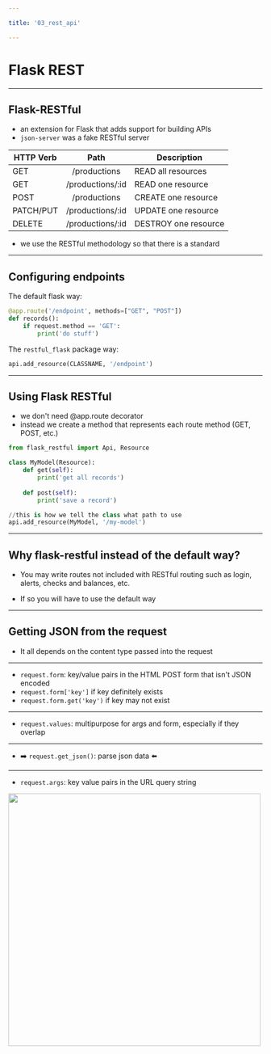 ```yaml
---

title: '03_rest_api'

---
```


# Flask REST 

---

## Flask-RESTful

- an extension for Flask that adds support for building APIs
- `json-server` was a fake RESTful server

| HTTP Verb 	|       Path       	| Description        	|
|-----------	|:----------------:	|--------------------	|
| GET       	|   /productions   	| READ all resources 	|
| GET       	| /productions/:id 	| READ one resource   	|
| POST      	|   /productions   	| CREATE one resource 	|
| PATCH/PUT 	| /productions/:id 	| UPDATE one resource	|
| DELETE    	| /productions/:id 	| DESTROY one resource 	|

- we use the RESTful methodology so that there is a standard 

---

## Configuring endpoints

The default flask way:
```python
@app.route('/endpoint', methods=["GET", "POST"])
def records():
    if request.method == 'GET':
        print('do stuff')
```

The `restful_flask` package way:
```python
api.add_resource(CLASSNAME, '/endpoint')
```

---

## Using Flask RESTful

- we don't need @app.route decorator
- instead we create a method that represents each route method (GET, POST, etc.)


```python
from flask_restful import Api, Resource

class MyModel(Resource):
    def get(self):
        print('get all records')
    
    def post(self):
        print('save a record')

//this is how we tell the class what path to use
api.add_resource(MyModel, '/my-model')

```

---

## Why flask-restful instead of the default way?

- You may write routes not included with RESTful routing such as login, alerts, checks and balances, etc.

- If so you will have to use the default way

---

## Getting JSON from the request

- It all depends on the content type passed into the request

---

- `request.form`: key/value pairs in the HTML POST form that isn't JSON encoded
- `request.form['key']` if key definitely exists
- `request.form.get('key')` if key may not exist

---

- `request.values`: multipurpose for args and form, especially if they overlap

---

- ➡️ `request.get_json()`: parse json data ⬅️

---

- `request.args`: key value pairs in the URL query string
<img src='https://static.semrush.com/blog/uploads/media/00/6e/006eebc38b54220916caecfc80fed202/Guide-to-URL-Parameters-2.png' width="500px">
